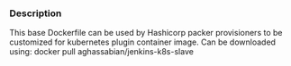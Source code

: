 ### Description
This base Dockerfile can be used by Hashicorp packer provisioners to be customized for kubernetes plugin container image.
Can be downloaded using: docker pull aghassabian/jenkins-k8s-slave
